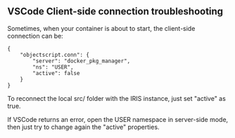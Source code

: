 ## VSCode Client-side connection troubleshooting

Sometimes, when your container is about to start, the client-side connection can be:

```
{
    "objectscript.conn": {
        "server": "docker_pkg_manager",
        "ns": "USER",
        "active": false
    }
}
```

To reconnect the local src/ folder with the IRIS instance, just set "active" as true.

If VSCode returns an error, open the USER namespace in server-side mode, then just try to change again the "active" properties.
